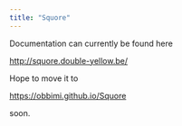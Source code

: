 ```yaml
---
title: "Squore"
---
```


Documentation can currently be found here
 
<http://squore.double-yellow.be/>

Hope to move it to

<https://obbimi.github.io/Squore>

soon.